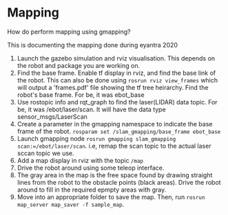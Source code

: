 # Mapping

How do perform mapping using gmapping?

This is documenting the mapping done during eyantra 2020

1.  Launch the gazebo simulation and rviz visualisation. This depends on the robot and package you are working on.
2. Find the base frame. Enable tf display in rviz, and find the base link of the robot. This can also be done using ```rosrun rviz view_frames``` which will output a 'frames.pdf' file showing the tf tree heirarchy. Find the robot's base frame. For be, it was ebot_base
3. Use rostopic info and rqt_graph to find the laser(LIDAR) data topic. For be, it was /ebot/laser/scan. It will have the data type sensor_msgs/LaserScan
3. Create a parameter in the gmapping namespace to indicate the base frame of the robot. ```rosparam set /slam_gmapping/base_frame ebot_base```
4. Launch gmapping node ```rosrun gmapping slam_gmapping scan:=/ebot/laser/scan```. i.e, remap the scan topic to the actual laser sccan topic we use.
5. Add a map display in rviz with the topic ```/map```
6. Drive the robot around using some teleop interface.
7. The gray area in the map is the free space found by drawing straight lines from the robot to the obstacle points (black areas). Drive the robot around to fill in the required epmpty areas with gray.
8. Move into an appropriate folder to save the map. Then, run ```rosrun map_server map_saver -f sample_map```.
